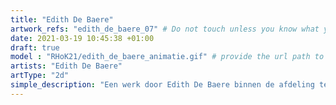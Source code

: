 ```yaml
---
title: "Edith De Baere"
artwork_refs: "edith_de_baere_07" # Do not touch unless you know what you are doing
date: 2021-03-19 10:45:38 +01:00
draft: true
model : "RHoK21/edith_de_baere_animatie.gif" # provide the url path to the model
artists: "Edith De Baere"
artType: "2d"
simple_description: "Een werk door Edith De Baere binnen de afdeling tekenkunst.<br><br><br><br> Een project gerealiseerd door Dirk Derom in opdracht van het <a href='https://www.sdko.brussels'>SDKO</a> en met steun van de <a href='https://www.vgc.be/wie-zijn-wij/actief-beleid-brussel/onderwijs'>VGC</a>."
---
```

